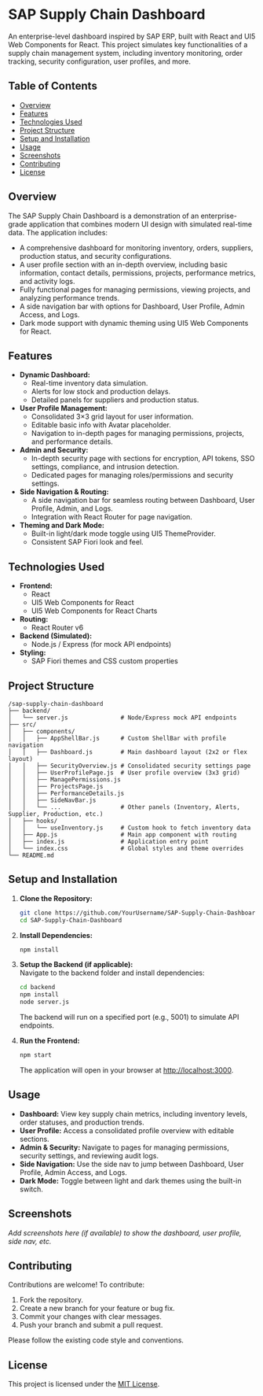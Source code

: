 # SAP Supply Chain Dashboard

An enterprise-level dashboard inspired by SAP ERP, built with React and UI5 Web Components for React. This project simulates key functionalities of a supply chain management system, including inventory monitoring, order tracking, security configuration, user profiles, and more.

## Table of Contents

- [Overview](#overview)
- [Features](#features)
- [Technologies Used](#technologies-used)
- [Project Structure](#project-structure)
- [Setup and Installation](#setup-and-installation)
- [Usage](#usage)
- [Screenshots](#screenshots)
- [Contributing](#contributing)
- [License](#license)

## Overview

The SAP Supply Chain Dashboard is a demonstration of an enterprise-grade application that combines modern UI design with simulated real-time data. The application includes:

- A comprehensive dashboard for monitoring inventory, orders, suppliers, production status, and security configurations.
- A user profile section with an in-depth overview, including basic information, contact details, permissions, projects, performance metrics, and activity logs.
- Fully functional pages for managing permissions, viewing projects, and analyzing performance trends.
- A side navigation bar with options for Dashboard, User Profile, Admin Access, and Logs.
- Dark mode support with dynamic theming using UI5 Web Components for React.

## Features

- **Dynamic Dashboard:**
  - Real-time inventory data simulation.
  - Alerts for low stock and production delays.
  - Detailed panels for suppliers and production status.
- **User Profile Management:**
  - Consolidated 3×3 grid layout for user information.
  - Editable basic info with Avatar placeholder.
  - Navigation to in-depth pages for managing permissions, projects, and performance details.
- **Admin and Security:**
  - In-depth security page with sections for encryption, API tokens, SSO settings, compliance, and intrusion detection.
  - Dedicated pages for managing roles/permissions and security settings.
- **Side Navigation & Routing:**
  - A side navigation bar for seamless routing between Dashboard, User Profile, Admin, and Logs.
  - Integration with React Router for page navigation.
- **Theming and Dark Mode:**
  - Built-in light/dark mode toggle using UI5 ThemeProvider.
  - Consistent SAP Fiori look and feel.

## Technologies Used

- **Frontend:**
  - React
  - UI5 Web Components for React
  - UI5 Web Components for React Charts
- **Routing:**
  - React Router v6
- **Backend (Simulated):**
  - Node.js / Express (for mock API endpoints)
- **Styling:**
  - SAP Fiori themes and CSS custom properties

## Project Structure

```
/sap-supply-chain-dashboard
├── backend/
│   └── server.js               # Node/Express mock API endpoints
├── src/
│   ├── components/
│   │   ├── AppShellBar.js      # Custom ShellBar with profile navigation
│   │   ├── Dashboard.js        # Main dashboard layout (2x2 or flex layout)
│   │   ├── SecurityOverview.js # Consolidated security settings page
│   │   ├── UserProfilePage.js  # User profile overview (3x3 grid)
│   │   ├── ManagePermissions.js
│   │   ├── ProjectsPage.js
│   │   ├── PerformanceDetails.js
│   │   ├── SideNavBar.js
│   │   └── ...                 # Other panels (Inventory, Alerts, Supplier, Production, etc.)
│   ├── hooks/
│   │   └── useInventory.js     # Custom hook to fetch inventory data
│   ├── App.js                  # Main app component with routing
│   ├── index.js                # Application entry point
│   └── index.css               # Global styles and theme overrides
└── README.md
```

## Setup and Installation

1. **Clone the Repository:**

   ```bash
   git clone https://github.com/YourUsername/SAP-Supply-Chain-Dashboard.git
   cd SAP-Supply-Chain-Dashboard
   ```

2. **Install Dependencies:**

   ```bash
   npm install
   ```

3. **Setup the Backend (if applicable):**  
   Navigate to the backend folder and install dependencies:

   ```bash
   cd backend
   npm install
   node server.js
   ```

   The backend will run on a specified port (e.g., 5001) to simulate API endpoints.

4. **Run the Frontend:**
   ```bash
   npm start
   ```
   The application will open in your browser at [http://localhost:3000](http://localhost:3000).

## Usage

- **Dashboard:** View key supply chain metrics, including inventory levels, order statuses, and production trends.
- **User Profile:** Access a consolidated profile overview with editable sections.
- **Admin & Security:** Navigate to pages for managing permissions, security settings, and reviewing audit logs.
- **Side Navigation:** Use the side nav to jump between Dashboard, User Profile, Admin Access, and Logs.
- **Dark Mode:** Toggle between light and dark themes using the built-in switch.

## Screenshots

_Add screenshots here (if available) to show the dashboard, user profile, side nav, etc._

## Contributing

Contributions are welcome! To contribute:

1. Fork the repository.
2. Create a new branch for your feature or bug fix.
3. Commit your changes with clear messages.
4. Push your branch and submit a pull request.

Please follow the existing code style and conventions.

## License

This project is licensed under the [MIT License](LICENSE).
